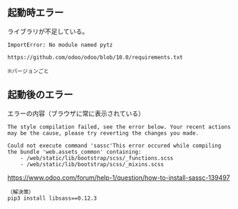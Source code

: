 ## 起動時エラー
ライブラリが不足している。
```
ImportError: No module named pytz

https://github.com/odoo/odoo/blob/10.0/requirements.txt

※バージョンごと
```

## 起動後のエラー
エラーの内容（ブラウザに常に表示されている）
```
The style compilation failed, see the error below. Your recent actions may be the cause, please try reverting the changes you made.

Could not execute command 'sassc'This error occured while compiling the bundle 'web.assets_common' containing:
    - /web/static/lib/bootstrap/scss/_functions.scss
    - /web/static/lib/bootstrap/scss/_mixins.scss
```
https://www.odoo.com/forum/help-1/question/how-to-install-sassc-139497
```
（解決策）
pip3 install libsass==0.12.3
```
